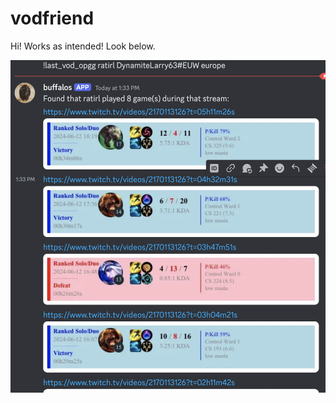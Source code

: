 # vodfriend


Hi! Works as intended! Look below.


![image](https://github.com/robingould/vodfriend/blob/main/test_img.png)